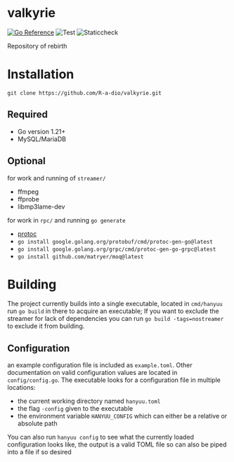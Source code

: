 # valkyrie
[![Go Reference](https://pkg.go.dev/badge/github.com/R-a-dio/valkyrie.svg)](https://pkg.go.dev/github.com/R-a-dio/valkyrie)
![Test](https://github.com/github/R-a-dio/valkyrie/actions/workflows/test.yml/badge.svg)
![Staticcheck](https://github.com/R-a-dio/valkyrie/actions/workflows/staticcheck.yml/badge.svg)

Repository of rebirth

Installation
=====

`git clone https://github.com/R-a-dio/valkyrie.git`

Required
-----
- Go version 1.21+
- MySQL/MariaDB

Optional
-----
for work and running of `streamer/`
- ffmpeg
- ffprobe
- libmp3lame-dev

for work in `rpc/` and running `go generate`
- [protoc](https://github.com/protocolbuffers/protobuf#protobuf-compiler-installation)
- `go install google.golang.org/protobuf/cmd/protoc-gen-go@latest`
- `go install google.golang.org/grpc/cmd/protoc-gen-go-grpc@latest`
- `go install github.com/matryer/moq@latest`

Building
=====

The project currently builds into a single executable, located in `cmd/hanyuu` run `go build` in there to acquire an executable; If you want to exclude the streamer for lack of dependencies you can run `go build -tags=nostreamer` to exclude it from building.

Configuration
-----

an example configuration file is included as `example.toml`. Other documentation on valid configuration values are located in `config/config.go`. The executable looks for a configuration file in multiple locations:
- the current working directory named `hanyuu.toml`
- the flag `-config` given to the executable
- the environment variable `HANYUU_CONFIG` which can either be a relative or absolute path

You can also run `hanyuu config` to see what the currently loaded configuration looks like, the output is a valid TOML file so can also be piped into a file if so desired